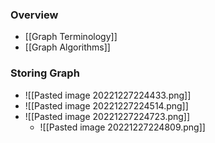 ### Overview
+ [[Graph Terminology]]
+ [[Graph Algorithms]]

### Storing Graph
+ ![[Pasted image 20221227224433.png]]
+ ![[Pasted image 20221227224514.png]]
+ ![[Pasted image 20221227224723.png]]
	+ ![[Pasted image 20221227224809.png]]

### 
